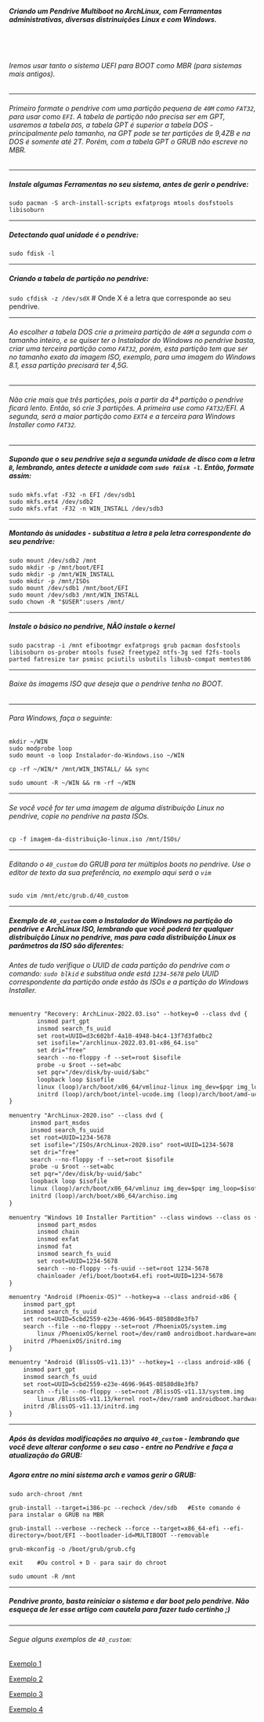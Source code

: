 ##### Criando um Pendrive Multiboot no ArchLinux, com Ferramentas administrativas, diversas distrinuições Linux e com Windows.
<br/>
<br/>

###### Iremos usar tanto o sistema UEFI para BOOT como MBR (para sistemas mais antigos).

----

###### Primeiro formate o pendrive com uma partição pequena de `40M` como `FAT32`, para usar como `EFI`. A tabela de partição não precisa ser em GPT, usaremos a tabela `DOS`, a tabela GPT é superior a tabela DOS - principalmente pelo tamanho, na GPT pode se ter partições de 9,4ZB e na DOS é somente até 2T. Porém, com a tabela GPT o GRUB não escreve no MBR.

----

##### Instale algumas Ferramentas no seu sistema, antes de gerir o pendrive:
`sudo pacman -S arch-install-scripts exfatprogs mtools dosfstools libisoburn`

----

##### Detectando qual unidade é o pendrive:
`sudo fdisk -l`

----

##### Criando a tabela de partição no pendrive:
`sudo cfdisk -z /dev/sdX` # Onde X é a letra que corresponde ao seu pendrive.

----

###### Ao escolher a tabela DOS crie a primeira partição de `40M` a segunda com o tamanho inteiro, e se quiser ter o Instalador do Windows no pendrive basta, criar uma terceira partição como `FAT32`, porém, esta partição tem que ser no tamanho exato da imagem ISO, exemplo, para uma imagem do Windows 8.1, essa partição precisará ter 4,5G.

----

###### Não crie mais que três partições, pois a partir da 4ª partição o pendrive ficará lento. Então, só crie 3 partições. A primeira use como `FAT32`/EFI. A segunda, será a maior partição como `EXT4` e a terceira para Windows Installer como `FAT32`.

----

##### Supondo que o seu pendrive seja a segunda unidade de disco com a letra `B`, lembrando, antes detecte a unidade com `sudo fdisk -l`. Então, formate assim:
```
sudo mkfs.vfat -F32 -n EFI /dev/sdb1
sudo mkfs.ext4 /dev/sdb2
sudo mkfs.vfat -F32 -n WIN_INSTALL /dev/sdb3
```

----

##### Montando às unidades - substitua a letra `B` pela letra correspondente do seu pendrive:
```
sudo mount /dev/sdb2 /mnt
sudo mkdir -p /mnt/boot/EFI
sudo mkdir -p /mnt/WIN_INSTALL
sudo mkdir -p /mnt/ISOs
sudo mount /dev/sdb1 /mnt/boot/EFI
sudo mount /dev/sdb3 /mnt/WIN_INSTALL
sudo chown -R "$USER":users /mnt/
```

----

##### Instale o básico no pendrive, NÂO instale o kernel
`sudo pacstrap -i /mnt efibootmgr exfatprogs grub pacman dosfstools libisoburn os-prober mtools fuse2 freetype2 ntfs-3g sed f2fs-tools parted fatresize tar psmisc pciutils usbutils libusb-compat memtest86`

----

###### Baixe às imagems ISO que deseja que o pendrive tenha no BOOT.

----

###### Para Windows, faça o seguinte:
```
mkdir ~/WIN
sudo modprobe loop
sudo mount -o loop Instalador-do-Windows.iso ~/WIN

cp -rf ~/WIN/* /mnt/WIN_INSTALL/ && sync

sudo umount -R ~/WIN && rm -rf ~/WIN
```

----

###### Se você você for ter uma imagem de alguma distribuição Linux no pendrive, copie no pendrive na pasta ISOs.
`cp -f imagem-da-distribuição-linux.iso /mnt/ISOs/`

----

###### Editando o `40_custom` do GRUB para ter múltiplos boots no pendrive. Use o editor de texto da sua preferência, no exemplo aqui será o `vim`

`sudo vim /mnt/etc/grub.d/40_custom`

----

##### Exemplo de `40_custom` com o Instalador do Windows na partição do pendrive e ArchLinux ISO, lembrando que você poderá ter qualquer distribuição Linux no pendrive, mas para cada distribuição Linux os parâmetros da ISO são diferentes:

###### Antes de tudo verifique o UUID de cada partição do pendrive com o comando: `sudo blkid` e substitua onde está `1234-5678` pelo UUID correspondente da partição onde estão às ISOs e a partição do Windows Installer.
```markdown
menuentry "Recovery: ArchLinux-2022.03.iso" --hotkey=0 --class dvd {
      	insmod part_gpt
      	insmod search_fs_uuid
      	set root=UUID=d3c602bf-4a10-4948-b4c4-13f7d3fa0bc2
      	set isofile="/archlinux-2022.03.01-x86_64.iso"
      	set dri="free"
      	search --no-floppy -f --set=root $isofile
      	probe -u $root --set=abc
      	set pqr="/dev/disk/by-uuid/$abc"
      	loopback loop $isofile
      	linux (loop)/arch/boot/x86_64/vmlinuz-linux img_dev=$pqr img_loop=$isofile driver=$dri
      	initrd (loop)/arch/boot/intel-ucode.img (loop)/arch/boot/amd-ucode.img (loop)/arch/boot/x86_64/initramfs-linux.img
}

menuentry "ArchLinux-2020.iso" --class dvd {
      insmod part_msdos
      insmod search_fs_uuid
      set root=UUID=1234-5678
      set isofile="/ISOs/ArchLinux-2020.iso" root=UUID=1234-5678
      set dri="free"
      search --no-floppy -f --set=root $isofile
      probe -u $root --set=abc
      set pqr="/dev/disk/by-uuid/$abc"
      loopback loop $isofile
      linux (loop)/arch/boot/x86_64/vmlinuz img_dev=$pqr img_loop=$isofile driver=$dri
      initrd (loop)/arch/boot/x86_64/archiso.img
}

menuentry "Windows 10 Installer Partition" --class windows --class os {
        insmod part_msdos
        insmod chain
        insmod exfat
        insmod fat
        insmod search_fs_uuid
        set root=UUID=1234-5678
        search --no-floppy --fs-uuid --set=root 1234-5678
        chainloader /efi/boot/bootx64.efi root=UUID=1234-5678
}

menuentry "Android (Phoenix-OS)" --hotkey=a --class android-x86 {
	insmod part_gpt
	insmod search_fs_uuid
	set root=UUID=5cbd2559-e23e-4696-9645-08580d8e3fb7
	search --file --no-floppy --set=root /PhoenixOS/system.img
        linux /PhoenixOS/kernel root=/dev/ram0 androidboot.hardware=android_x86_64 androidboot.selinux=permissive quiet SRC=/PhoenixOS Data=/data vga=788
	initrd /PhoenixOS/initrd.img
}

menuentry "Android (BlissOS-v11.13)" --hotkey=1 --class android-x86 {
	insmod part_gpt
	insmod search_fs_uuid
	set root=UUID=5cbd2559-e23e-4696-9645-08580d8e3fb7
	search --file --no-floppy --set=root /BlissOS-v11.13/system.img
        linux /BlissOS-v11.13/kernel root=/dev/ram0 androidboot.hardware=android_x86_64 androidboot.selinux=permissive quiet SRC=/BlissOS-v11.13 Data=/data vga=788
	initrd /BlissOS-v11.13/initrd.img
}
```

----

##### Após às devidas modificações no arquivo `40_custom` - lembrando que você deve alterar conforme o seu caso - entre no Pendrive e faça a atualização do GRUB:
##### Agora entre no mini sistema arch e vamos gerir o GRUB:
```
sudo arch-chroot /mnt

grub-install --target=i386-pc --recheck /dev/sdb   #Este comando é para instalar o GRUB na MBR

grub-install --verbose --recheck --force --target=x86_64-efi --efi-directory=/boot/EFI --bootloader-id=MULTIBOOT --removable

grub-mkconfig -o /boot/grub/grub.cfg

exit    #Ou control + D - para sair do chroot

sudo umount -R /mnt
```

----

##### Pendrive pronto, basta reiniciar o sistema e dar boot pelo pendrive. Não esqueça de ler esse artigo com cautela para fazer tudo certinho ;)

----

###### Segue alguns exemplos de `40_custom`:
[Exemplo 1](https://github.com/felipefacundes/MultiBoot/blob/main/exemplos/40_custom_2022)

[Exemplo 2](https://github.com/felipefacundes/MultiBoot/blob/main/40_custom)

[Exemplo 3](https://github.com/felipefacundes/MultiBoot/blob/main/exemplos/40_custom.exemplo.2)

[Exemplo 4](https://github.com/felipefacundes/MultiBoot/blob/main/exemplos/40_custom.exemplo.3.diversos)
